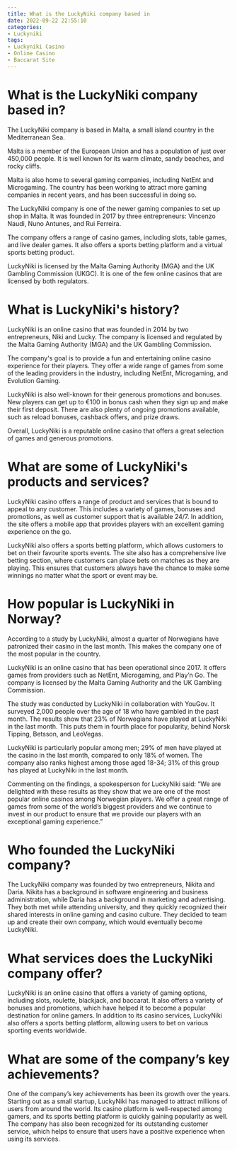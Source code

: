 ```yaml
---
title: What is the LuckyNiki company based in
date: 2022-09-22 22:55:10
categories:
- Luckyniki
tags:
- Luckyniki Casino
- Online Casino
- Baccarat Site
---
```



#  What is the LuckyNiki company based in?

The LuckyNiki company is based in Malta, a small island country in the Mediterranean Sea.

Malta is a member of the European Union and has a population of just over 450,000 people. It is well known for its warm climate, sandy beaches, and rocky cliffs.

Malta is also home to several gaming companies, including NetEnt and Microgaming. The country has been working to attract more gaming companies in recent years, and has been successful in doing so.

The LuckyNiki company is one of the newer gaming companies to set up shop in Malta. It was founded in 2017 by three entrepreneurs: Vincenzo Naudi, Nuno Antunes, and Rui Ferreira.

The company offers a range of casino games, including slots, table games, and live dealer games. It also offers a sports betting platform and a virtual sports betting product.

LuckyNiki is licensed by the Malta Gaming Authority (MGA) and the UK Gambling Commission (UKGC). It is one of the few online casinos that are licensed by both regulators.

#  What is LuckyNiki's history?

LuckyNiki is an online casino that was founded in 2014 by two entrepreneurs, Niki and Lucky. The company is licensed and regulated by the Malta Gaming Authority (MGA) and the UK Gambling Commission.

The company's goal is to provide a fun and entertaining online casino experience for their players. They offer a wide range of games from some of the leading providers in the industry, including NetEnt, Microgaming, and Evolution Gaming.

LuckyNiki is also well-known for their generous promotions and bonuses. New players can get up to €100 in bonus cash when they sign up and make their first deposit. There are also plenty of ongoing promotions available, such as reload bonuses, cashback offers, and prize draws.

Overall, LuckyNiki is a reputable online casino that offers a great selection of games and generous promotions.

#  What are some of LuckyNiki's products and services?

LuckyNiki casino offers a range of product and services that is bound to appeal to any customer. This includes a variety of games, bonuses and promotions, as well as customer support that is available 24/7. In addition, the site offers a mobile app that provides players with an excellent gaming experience on the go.

LuckyNiki also offers a sports betting platform, which allows customers to bet on their favourite sports events. The site also has a comprehensive live betting section, where customers can place bets on matches as they are playing. This ensures that customers always have the chance to make some winnings no matter what the sport or event may be.

#  How popular is LuckyNiki in Norway?

According to a study by LuckyNiki, almost a quarter of Norwegians have patronized their casino in the last month. This makes the company one of the most popular in the country.

LuckyNiki is an online casino that has been operational since 2017. It offers games from providers such as NetEnt, Microgaming, and Play’n Go. The company is licensed by the Malta Gaming Authority and the UK Gambling Commission.

The study was conducted by LuckyNiki in collaboration with YouGov. It surveyed 2,000 people over the age of 18 who have gambled in the past month. The results show that 23% of Norwegians have played at LuckyNiki in the last month. This puts them in fourth place for popularity, behind Norsk Tipping, Betsson, and LeoVegas.

LuckyNiki is particularly popular among men; 29% of men have played at the casino in the last month, compared to only 18% of women. The company also ranks highest among those aged 18-34; 31% of this group has played at LuckyNiki in the last month.

Commenting on the findings, a spokesperson for LuckyNiki said: “We are delighted with these results as they show that we are one of the most popular online casinos among Norwegian players. We offer a great range of games from some of the world’s biggest providers and we continue to invest in our product to ensure that we provide our players with an exceptional gaming experience.”

#  Who founded the LuckyNiki company?

The LuckyNiki company was founded by two entrepreneurs, Nikita and Daria. Nikita has a background in software engineering and business administration, while Daria has a background in marketing and advertising. They both met while attending university, and they quickly recognized their shared interests in online gaming and casino culture. They decided to team up and create their own company, which would eventually become LuckyNiki.

# What services does the LuckyNiki company offer?

LuckyNiki is an online casino that offers a variety of gaming options, including slots, roulette, blackjack, and baccarat. It also offers a variety of bonuses and promotions, which have helped it to become a popular destination for online gamers. In addition to its casino services, LuckyNiki also offers a sports betting platform, allowing users to bet on various sporting events worldwide.

# What are some of the company’s key achievements?

One of the company’s key achievements has been its growth over the years. Starting out as a small startup, LuckyNiki has managed to attract millions of users from around the world. Its casino platform is well-respected among gamers, and its sports betting platform is quickly gaining popularity as well. The company has also been recognized for its outstanding customer service, which helps to ensure that users have a positive experience when using its services.